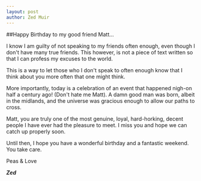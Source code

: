 ```yaml
---
layout: post
author: Zed Muir
---
```


##Happy Birthday to my good friend Matt...

I know I am guilty of not speaking to my friends often enough, even though I don't have many true friends. This however, is not a piece of text written so that I can profess my excuses to the world.

This is a way to let those who I don't speak to often enough know that I think about you more often that one might think.

More importantly, today is a celebration of an event that happened nigh-on half a century ago! (Don't hate me Matt). A damn good man was born, albeit in the midlands, and the universe was gracious enough to allow our paths to cross.

Matt, you are truly one of the most genuine, loyal, hard-horking, decent people I have ever had the pleasure to meet. I miss you and hope we can catch up properly soon.

Until then, I hope you have a wonderful birthday and a fantastic weekend. You take care.

Peas & Love

**_Zed_**
